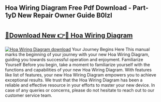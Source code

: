## Hoa Wiring Diagram Free Pdf Download - Part-1yD New Repair Owner Guide B0lzI

# <h2><a href="http://dfij0zt.blite.top/?on=Hoa+Wiring+Diagram">🔗Download New 👉🔴 Hoa Wiring Diagram</a></h2>

[![Hoa Wiring Diagram download](https://i.imgur.com/lujVjoI.png)](http://dfij0zt.blite.top/?on=Hoa+Wiring+Diagram)
Your Journey Begins Here This manual marks the beginning of your journey with your new Hoa Wiring Diagram, guiding you towards successful operation and enjoyment. Familiarize Yourself Before you begin, take a moment to familiarize yourself with the functions and capabilities of your new Hoa Wiring Diagram. With features like list of features, your new Hoa Wiring Diagram empowers you to achieve exceptional results. We trust that the Hoa Wiring Diagram has been a reliable and effective resource in your efforts to master your new device. In case of any queries or concerns, please do not hesitate to reach out to our customer service team.
